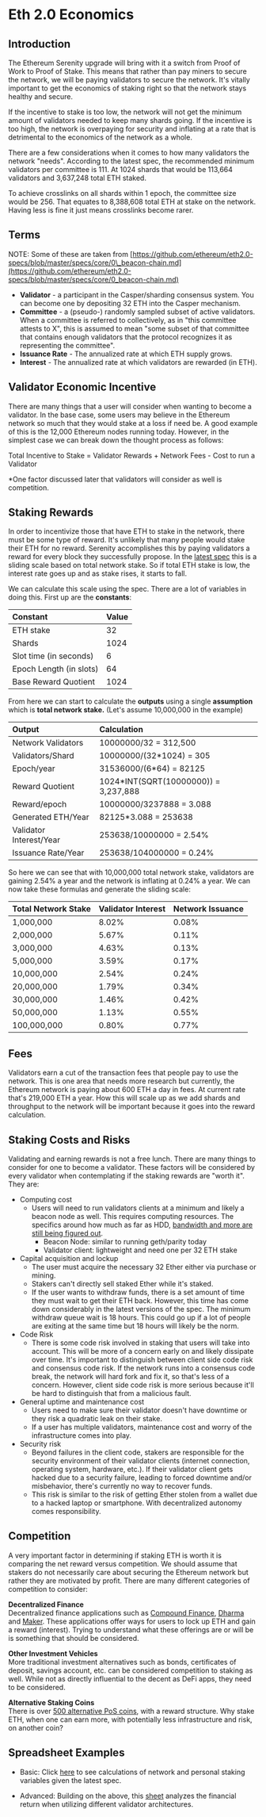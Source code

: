 # Eth 2.0 Economics

## Introduction

The Ethereum Serenity upgrade will bring with it a switch from Proof of Work to Proof of Stake. This means that rather than pay miners to secure the network, we will be paying validators to secure the network. It's vitally important to get the economics of staking right so that the network stays healthy and secure.

If the incentive to stake is too low, the network will not get the minimum amount of validators needed to keep many shards going. If the incentive is too high, the network is overpaying for security and inflating at a rate that is detrimental to the economics of the network as a whole.

There are a few considerations when it comes to how many validators the network "needs". According to the latest spec, the recommended minimum validators per committee is 111. At 1024 shards that would be 113,664 validators and 3,637,248 total ETH staked.

To achieve crosslinks on all shards within 1 epoch, the committee size would be 256. That equates to 8,388,608 total ETH at stake on the network. Having less is fine it just means crosslinks become rarer.

## Terms

NOTE: Some of these are taken from [https://github.com/ethereum/eth2.0-specs/blob/master/specs/core/0\_beacon-chain.md](https://github.com/ethereum/eth2.0-specs/blob/master/specs/core/0_beacon-chain.md)

* **Validator** - a participant in the Casper/sharding consensus system. You can become one by depositing 32 ETH into the Casper mechanism.
* **Committee** - a \(pseudo-\) randomly sampled subset of active validators. When a committee is referred to collectively, as in "this committee attests to X", this is assumed to mean "some subset of that committee that contains enough validators that the protocol recognizes it as representing the committee".
* **Issuance Rate** - The annualized rate at which ETH supply grows.
* **Interest** - The annualized rate at which validators are rewarded \(in ETH\).

## Validator Economic Incentive

There are many things that a user will consider when wanting to become a validator. In the base case, some users may believe in the Ethereum network so much that they would stake at a loss if need be. A good example of this is the 12,000 Ethereum nodes running today. However, in the simplest case we can break down the thought process as follows:

Total Incentive to Stake = Validator Rewards + Network Fees - Cost to run a Validator

\*One factor discussed later that validators will consider as well is competition.

## Staking Rewards

In order to incentivize those that have ETH to stake in the network, there must be some type of reward. It's unlikely that many people would stake their ETH for no reward. Serenity accomplishes this by paying validators a reward for every block they successfully propose. In the [latest spec](https://github.com/ethereum/eth2.0-specs/blob/master/specs/core/0_beacon-chain.md) this is a sliding scale based on total network stake. So if total ETH stake is low, the interest rate goes up and as stake rises, it starts to fall.

We can calculate this scale using the spec. There are a lot of variables in doing this. First up are the **constants**:

| **Constant** | Value |
| :--- | :--- |
| ETH stake | 32 |
| Shards | 1024 |
| Slot time (in seconds) | 6 |
| Epoch Length (in slots) | 64 |
| Base Reward Quotient | 1024 |

From here we can start to calculate the **outputs** using a single **assumption** which is **total network stake.** \(Let's assume 10,000,000 in the example\)

| **Output** | Calculation |
| :--- | :--- |
| Network Validators | 10000000/32 = 312,500 |
| Validators/Shard | 10000000/\(32\*1024\) = 305 |
| Epoch/year | 31536000/\(6\*64\) = 82125 |
| Reward Quotient | 1024\*INT\(SQRT\(10000000\)\) = 3,237,888 |
| Reward/epoch | 10000000/3237888 = 3.088 |
| Generated ETH/Year | 82125\*3.088 = 253638 |
| Validator Interest/Year | 253638/10000000 = 2.54% |
| Issuance Rate/Year | 253638/104000000 = 0.24% |

So here we can see that with 10,000,000 total network stake, validators are gaining 2.54% a year and the network is inflating at 0.24% a year. We can now take these formulas and generate the sliding scale:

| Total Network Stake | Validator Interest | Network Issuance |
| :--- | :--- | :--- |
| 1,000,000 | 8.02% | 0.08% |
| 2,000,000 | 5.67% | 0.11% |
| 3,000,000 | 4.63% | 0.13% |
| 5,000,000 | 3.59% | 0.17% |
| 10,000,000 | 2.54% | 0.24% |
| 20,000,000 | 1.79% | 0.34% |
| 30,000,000 | 1.46% | 0.42% |
| 50,000,000 | 1.13% | 0.55% |
| 100,000,000 | 0.80% | 0.77% |

## Fees

Validators earn a cut of the transaction fees that people pay to use the network. This is one area that needs more research but currently, the Ethereum network is paying about 600 ETH a day in fees. At current rate that's 219,000 ETH a year. How this will scale up as we add shards and throughput to the network will be important because it goes into the reward calculation.

## Staking Costs and Risks

Validating and earning rewards is not a free lunch. There are many things to consider for one to become a validator. These factors will be considered by every validator when contemplating if the staking rewards are "worth it". They are:

* Computing cost
  * Users will need to run validators clients at a minimum and likely a beacon node as well. This requires computing resources. The specifics around how much as far as HDD, [bandwidth and more are still being figured out](https://github.com/ethereum/eth2.0-specs/issues/251#issuecomment-445438093).
    * Beacon Node: similar to running geth/parity today
    * Validator client: lightweight and need one per 32 ETH stake
* Capital acquisition and lockup
  * The user must acquire the necessary 32 Ether either via purchase or mining.
  * Stakers can't directly sell staked Ether while it's staked. 
  * If the user wants to withdraw funds, there is a set amount of time they must wait to get their ETH back. However, this time has come down considerably in the latest versions of the spec. The minimum withdraw queue wait is 18 hours. This could go up if a lot of people are exiting at the same time but 18 hours will likely be the norm.
* Code Risk
  * There is some code risk involved in staking that users will take into account. This will be more of a concern early on and likely dissipate over time. It's important to distinguish between client side code risk and consensus code risk. If the network runs into a consensus code break, the network will hard fork and fix it, so that's less of a concern. However, client side code risk is more serious because it'll be hard to distinguish that from a malicious fault.
* General uptime and maintenance cost
  * Users need to make sure their validator doesn't have downtime or they risk a quadratic leak on their stake.
  * If a user has multiple validators, maintenance cost and worry of the infrastructure comes into play.
* Security risk
  * Beyond failures in the client code, stakers are responsible for the security environment of their validator clients (internet connection, operating system, hardware, etc.). If their validator client gets hacked due to a security failure, leading to forced downtime and/or misbehavior, there's currently no way to recover funds.
  * This risk is similar to the risk of getting Ether stolen from a wallet due to a hacked laptop or smartphone. With decentralized autonomy comes responsibility.

## Competition

A very important factor in determining if staking ETH is worth it is comparing the net reward versus competition. We should assume that stakers do not necessarily care about securing the Ethereum network but rather they are motivated by profit. There are many different categories of competition to consider:

**Decentralized Finance**  
Decentralized finance applications such as [Compound Finance](https://compound.finance/), [Dharma](https://dharma.io/) and [Maker](https://makerdao.com/). These applications offer ways for users to lock up ETH and gain a reward \(interest\). Trying to understand what these offerings are or will be is something that should be considered.

**Other Investment Vehicles**  
More traditional investment alternatives such as bonds, certificates of deposit, savings account, etc. can be considered competition to staking as well. While not as directly influential to the decent as DeFi apps, they need to be considered.

**Alternative Staking Coins**  
There is over [500 alternative PoS coins](https://masternodes.online/), with a reward structure. Why stake ETH, when one can earn more, with potentially less infrastructure and risk, on another coin?

## Spreadsheet Examples
* Basic: Click [here](https://docs.google.com/spreadsheets/d/1SZBJsTHBFmRlo6aLZ0ex_bnTO3MqQrsZK9yLWqL4r68/edit?usp=sharing) to see calculations of network and personal staking variables given the latest spec.

* Advanced: Building on the above, this [sheet](https://docs.google.com/spreadsheets/d/1rfuWnfg42mBcaHEPr-b0gvXofHfl3fC7ldmKQ8JjfMU/edit?usp=sharing) analyzes the financial return when utilizing different validator architectures. 
